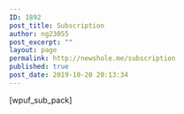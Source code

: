 ```yaml
---
ID: 1892
post_title: Subscription
author: ng23055
post_excerpt: ""
layout: page
permalink: http://newshole.me/subscription
published: true
post_date: 2019-10-20 20:13:34
---
```

[wpuf_sub_pack]